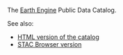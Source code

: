 The [Earth Engine](https://earthengine.google.com/) Public Data Catalog.

See also:

- [HTML version of the catalog](https://developers.google.com/earth-engine/datasets/catalog)
- [STAC Browser version](https://radiantearth.github.io/stac-browser/#/external/storage.googleapis.com/earthengine-stac/catalog/catalog.json)
